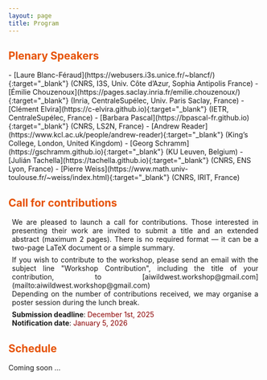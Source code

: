 ```yaml
---
layout: page
title: Program
---
```


<h2 style="color: #e65100;">Plenary Speakers</h2>
- [Laure Blanc-Féraud](https://webusers.i3s.unice.fr/~blancf/){:target="_blank"} (CNRS, I3S, Univ. Côte d’Azur, Sophia Antipolis France)  
- [Émilie Chouzenoux](https://pages.saclay.inria.fr/emilie.chouzenoux/){:target="_blank"} (Inria, CentraleSupélec, Univ. Paris Saclay, France)  
- [Clément Elvira](https://c-elvira.github.io){:target="_blank"} (IETR, CentraleSupélec, France)  
- [Barbara Pascal](https://bpascal-fr.github.io){:target="_blank"} (CNRS, LS2N, France)  
- [Andrew Reader](https://www.kcl.ac.uk/people/andrew-reader){:target="_blank"} (King’s College, London, United Kingdom) 
- [Georg Schramm](https://gschramm.github.io){:target="_blank"} (KU Leuven, Belgium)  
- [Julián Tachella](https://tachella.github.io){:target="_blank"} (CNRS, ENS Lyon, France)  
- [Pierre Weiss](https://www.math.univ-toulouse.fr/~weiss/index.html){:target="_blank"} (CNRS, IRIT, France)  

<h2 style="color: #e65100;">Call for contributions</h2>
<div style="text-align:justify; margin:0.5em; padding:0;">
We are pleased to launch a call for contributions. Those interested in presenting their work are invited to submit a title and an extended abstract (maximum 2 pages). There is no required format — it can be a two-page LaTeX document or a simple summary.
</div>
 <div style="text-align:justify; margin:0.5em; padding:0;">
If you wish to contribute to the workshop, please send an email with the subject line "Workshop Contribution", including the title of your contribution, to
[aiwildwest.workshop@gmail.com](mailto:aiwildwest.workshop@gmail.com) <br>
Depending on the number of contributions received, we may organise a poster session during the lunch break.
</div>
<div style="text-align:justify; margin:0.5em; padding:0;">
<strong>Submission deadline</strong>: <span style="color: darkred;">December 1st, 2025 </span><br>
<strong>Notification date</strong>: <span style="color: darkred;">January 5, 2026 </span>
</div>

<h2 style="color: #e65100;">Schedule</h2>
Coming soon ...

<!--  **Day 1**
- 9h15 : 	**Welcome**
- 9h45-9h55 : **Introduction of the workshop**
- 10h00-10h40 : P1
- 10h50-11h10 : C1
- 11h15-11h55 :  P2
- 12h05-12h25 : C2
- 12h30	: **lunch break**
- 14h00-14h40	: P3
- 15h00-15h20	: C3
- 15h25	: **coffee break**
- 15h45-16h25 :	P4
- 16h35-16h55 :	C4
- 17h00-17h20 :	C5-->
	
<!--**Day 2**
- 9h00-9h40 :	P5
- 10h00-10h20 :	C6
- 10h25 :	**coffee break**
- 10h45-11h25 :	P6
- 11h35-11h55 :	C7
- 12h00-12h20 :	C8
- 12h25	: **lunch break**
- 14h00-14h40	: P8
- 15h00-15h20	: C9
- ... -->
